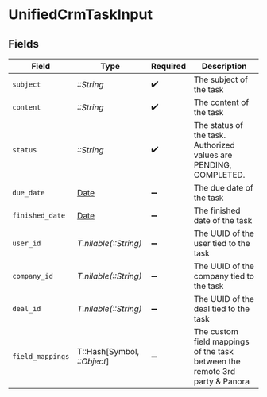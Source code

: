 # UnifiedCrmTaskInput


## Fields

| Field                                                                       | Type                                                                        | Required                                                                    | Description                                                                 |
| --------------------------------------------------------------------------- | --------------------------------------------------------------------------- | --------------------------------------------------------------------------- | --------------------------------------------------------------------------- |
| `subject`                                                                   | *::String*                                                                  | :heavy_check_mark:                                                          | The subject of the task                                                     |
| `content`                                                                   | *::String*                                                                  | :heavy_check_mark:                                                          | The content of the task                                                     |
| `status`                                                                    | *::String*                                                                  | :heavy_check_mark:                                                          | The status of the task. Authorized values are PENDING, COMPLETED.           |
| `due_date`                                                                  | [Date](https://ruby-doc.org/stdlib-2.6.1/libdoc/date/rdoc/Date.html)        | :heavy_minus_sign:                                                          | The due date of the task                                                    |
| `finished_date`                                                             | [Date](https://ruby-doc.org/stdlib-2.6.1/libdoc/date/rdoc/Date.html)        | :heavy_minus_sign:                                                          | The finished date of the task                                               |
| `user_id`                                                                   | *T.nilable(::String)*                                                       | :heavy_minus_sign:                                                          | The UUID of the user tied to the task                                       |
| `company_id`                                                                | *T.nilable(::String)*                                                       | :heavy_minus_sign:                                                          | The UUID of the company tied to the task                                    |
| `deal_id`                                                                   | *T.nilable(::String)*                                                       | :heavy_minus_sign:                                                          | The UUID of the deal tied to the task                                       |
| `field_mappings`                                                            | T::Hash[Symbol, *::Object*]                                                 | :heavy_minus_sign:                                                          | The custom field mappings of the task between the remote 3rd party & Panora |